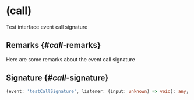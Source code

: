 
# (call)

Test interface event call signature

## Remarks {#_call_-remarks}

Here are some remarks about the event call signature

## Signature {#_call_-signature}

```typescript
(event: 'testCallSignature', listener: (input: unknown) => void): any;
```
